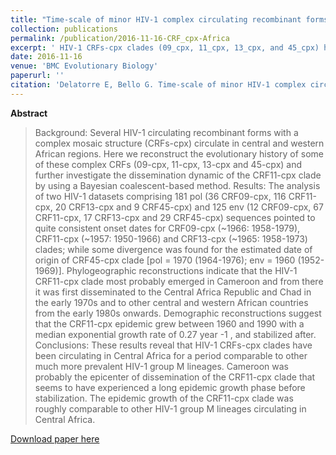 ```yaml
---
title: "Time-scale of minor HIV-1 complex circulating recombinant forms from Central and West Africa"
collection: publications
permalink: /publication/2016-11-16-CRF_cpx-Africa
excerpt: ' HIV-1 CRFs-cpx clades (09_cpx, 11_cpx, 13_cpx, and 45_cpx) have been circulating in Central Africa for a period comparable to other much more prevalent HIV-1 group M lineages.'
date: 2016-11-16
venue: 'BMC Evolutionary Biology'
paperurl: ''
citation: 'Delatorre E, Bello G. Time-scale of minor HIV-1 complex circulating recombinant forms from Central and West Africa.<i> BMC Evol. Biol. </i> 2016 Dec 16;16(1):249.'
---
```


**Abstract**

>Background: Several HIV-1 circulating recombinant forms with a complex mosaic structure (CRFs-cpx) circulate in central and western African regions. Here we reconstruct the evolutionary history of some of these complex CRFs (09-cpx, 11-cpx, 13-cpx and 45-cpx) and further investigate the dissemination dynamic of the CRF11-cpx clade by using a Bayesian coalescent-based method. Results: The analysis of two HIV-1 datasets comprising 181 pol (36 CRF09-cpx, 116 CRF11-cpx, 20 CRF13-cpx and 9 CRF45-cpx) and 125 env (12 CRF09-cpx, 67 CRF11-cpx, 17 CRF13-cpx and 29 CRF45-cpx) sequences pointed to quite consistent onset dates for CRF09-cpx (~1966: 1958-1979), CRF11-cpx (~1957: 1950-1966) and CRF13-cpx (~1965: 1958-1973) clades; while some divergence was found for the estimated date of origin of CRF45-cpx clade [pol = 1970 (1964-1976); env = 1960 (1952-1969)]. Phylogeographic reconstructions indicate that the HIV-1 CRF11-cpx clade most probably emerged in Cameroon and from there it was first disseminated to the Central Africa Republic and Chad in the early 1970s and to other central and western African countries from the early 1980s onwards. Demographic reconstructions suggest that the CRF11-cpx epidemic grew between 1960 and 1990 with a median exponential growth rate of 0.27 year -1 , and stabilized after. Conclusions: These results reveal that HIV-1 CRFs-cpx clades have been circulating in Central Africa for a period comparable to other much more prevalent HIV-1 group M lineages. Cameroon was probably the epicenter of dissemination of the CRF11-cpx clade that seems to have experienced a long epidemic growth phase before stabilization. The epidemic growth of the CRF11-cpx clade was roughly comparable to other HIV-1 group M lineages circulating in Central Africa.

[Download paper here](http://bmcevolbiol.biomedcentral.com/articles/10.1186/s12862-016-0824-8)
